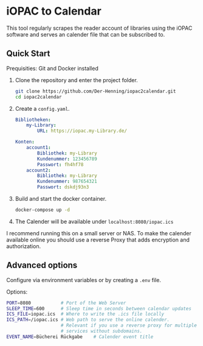 # iOPAC to Calendar

This tool regularly scrapes the reader account of libraries
using the iOPAC software and serves an calender file that
can be subscribed to.

## Quick Start

Prequisities: Git and Docker installed

1. Clone the repository and enter the project folder.

    ```bash
    git clone https://github.com/Der-Henning/iopac2calendar.git
    cd iopac2calendar
    ```

2. Create a `config.yaml`.

    ```yaml
    Bibliotheken:
        my-Library:
            URL: https://iopac.my-Library.de/

    Konten:
        account1:
            Bibliothek: my-Library
            Kundenummer: 123456789
            Passwort: fh4hf78
        account2:
            Bibliothek: my-Library
            Kundenummer: 987654321
            Passwort: dskdj93n3
    ```

3. Build and start the docker container.

    ```bash
    docker-compose up -d
    ```

4. The Calender will be available under `localhost:8080/iopac.ics`

I recommend running this on a small server or NAS.
To make the calender available online you should use a reverse Proxy
that adds encryption and authorization.

## Advanced options

Configure via environment variables or by creating a `.env` file.

Options:

```bash
PORT=8080           # Port of the Web Server
SLEEP_TIME=600      # Sleep time in seconds between calendar updates
ICS_FILE=iopac.ics  # Where to write the .ics file locally
ICS_PATH=/iopac.ics # Web path to serve the online calender.
                    # Relevant if you use a reverse proxy for multiple
                    # services without subdomains.
EVENT_NAME=Bücherei Rückgabe    # Calender event title
```
